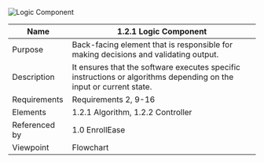 ![Logic Component](Logic_FlowChart.drawio.png)

| Name | 1.2.1 Logic Component |
| ----------- | ----------- |
| Purpose | Back-facing element that is responsible for making decisions and validating output. |
| Description | It ensures that the software executes specific instructions or algorithms depending on the input or current state. |
| Requirements | Requirements 2, 9-16  |
| Elements | 1.2.1 Algorithm, 1.2.2 Controller |
| Referenced by | 1.0 EnrollEase  |
| Viewpoint | Flowchart |
